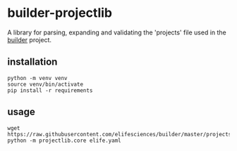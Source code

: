 # builder-projectlib

A library for parsing, expanding and validating the 'projects' file used in the [builder](https://github.com/elifesciences/builder) project.

## installation

    python -m venv venv
    source venv/bin/activate
    pip install -r requirements

## usage

    wget https://raw.githubusercontent.com/elifesciences/builder/master/projects/elife.yaml
    python -m projectlib.core elife.yaml
